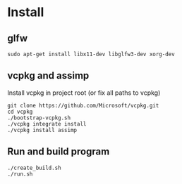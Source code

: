 # Install

## glfw

```
sudo apt-get install libx11-dev libglfw3-dev xorg-dev
```

## vcpkg and assimp

Install vcpkg in project root (or fix all paths to vcpkg)

```
git clone https://github.com/Microsoft/vcpkg.git
cd vcpkg
./bootstrap-vcpkg.sh
./vcpkg integrate install
./vcpkg install assimp
```

## Run and build program

```
./create_build.sh
./run.sh
```
